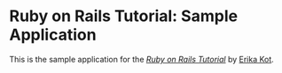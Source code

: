 # Ruby on Rails Tutorial: Sample Application

This is the sample application for
the [*Ruby on Rails Tutorial*](http://railstutorial.org/)
by [Erika Kot](http://oddishhype.com/).